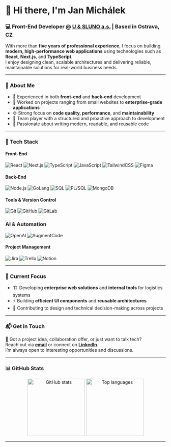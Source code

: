 # 👋 Hi there, I'm **Jan Michálek**

### 💻 Front-End Developer @ [U & SLUNO a.s.](https://www.usluno.cz/) | Based in Ostrava, CZ

With more than **five years of professional experience**, I focus on building **modern, high-performance web applications** using technologies such as **React**, **Next.js**, and **TypeScript**.  
I enjoy designing clean, scalable architectures and delivering reliable, maintainable solutions for real-world business needs.

---

### 🧠 About Me

- 💼 Experienced in both **front-end** and **back-end** development
- 🧩 Worked on projects ranging from small websites to **enterprise-grade applications**
- ⚙️ Strong focus on **code quality, performance**, and **maintainability**
- 🤝 Team player with a structured and proactive approach to development
- 🧭 Passionate about writing modern, readable, and reusable code

---

### 🧰 Tech Stack

#### Front-End

![React](https://img.shields.io/badge/-React-61DAFB?logo=react&logoColor=000&style=flat)
![Next.js](https://img.shields.io/badge/-Next.js-000000?logo=next.js&logoColor=white&style=flat)
![TypeScript](https://img.shields.io/badge/-TypeScript-3178C6?logo=typescript&logoColor=white&style=flat)
![JavaScript](https://img.shields.io/badge/-JavaScript-F7DF1E?logo=javascript&logoColor=000&style=flat)
![TailwindCSS](https://img.shields.io/badge/-TailwindCSS-38B2AC?logo=tailwind-css&logoColor=white&style=flat)
![Figma](https://img.shields.io/badge/-Figma-F24E1E?logo=figma&logoColor=white&style=flat)

#### Back-End

![Node.js](https://img.shields.io/badge/-Node.js-339933?logo=node.js&logoColor=white&style=flat)
![GoLang](https://img.shields.io/badge/-GoLang-00ADD8?logo=go&logoColor=white&style=flat)
![SQL](https://img.shields.io/badge/-SQL-336791?logo=postgresql&logoColor=white&style=flat)
![PL/SQL](https://img.shields.io/badge/-PL%2FSQL-F80000?logo=oracle&logoColor=white&style=flat)
![MongoDB](https://img.shields.io/badge/-MongoDB-47A248?logo=mongodb&logoColor=white&style=flat)

#### Tools & Version Control

![Git](https://img.shields.io/badge/-Git-F05032?logo=git&logoColor=white&style=flat)
![GitHub](https://img.shields.io/badge/-GitHub-181717?logo=github&logoColor=white&style=flat)
![GitLab](https://img.shields.io/badge/-GitLab-181717?logo=gitlab&logoColor=orange&style=flat)

### AI & Automation

![OpenAI](https://img.shields.io/badge/-OpenAI-000000?logo=openai&logoColor=white&style=flat)
![AugmentCode](https://img.shields.io/badge/-Augment%20Code-000000?logo=augment&logoColor=white&style=flat)

#### Project Management

![Jira](https://img.shields.io/badge/-Jira-0052CC?logo=jira&logoColor=white&style=flat)
![Trello](https://img.shields.io/badge/-Trello-0079BF?logo=trello&logoColor=white&style=flat)
![Notion](https://img.shields.io/badge/-Notion-000000?logo=notion&logoColor=white&style=flat)

---

### 🧩 Current Focus

- 🏗️ Developing **enterprise web solutions** and **internal tools** for logistics systems
- ⚡ Building **efficient UI components** and **reusable architectures**
- 🧱 Contributing to design and technical decision-making across projects

---

### 📬 Get in Touch

💬 Got a project idea, collaboration offer, or just want to talk tech?  
Reach out via [**email**](mailto:janmichalek213@gmail.com) or connect on [**LinkedIn**](https://www.linkedin.com/in/janmichalekcoding/).  
I’m always open to interesting opportunities and discussions.

---

### 📊 GitHub Stats

<div align="center">
  <img height="180" src="https://github-readme-stats.vercel.app/api?username=MichalekJan93&show_icons=true&theme=transparent&hide_title=true&rank_icon=github" alt="GitHub stats" />
  <img height="180" src="https://github-readme-stats.vercel.app/api/top-langs?username=MichalekJan93&layout=compact&hide=html,php,css&theme=transparent" alt="Top languages" />
</div>

---
